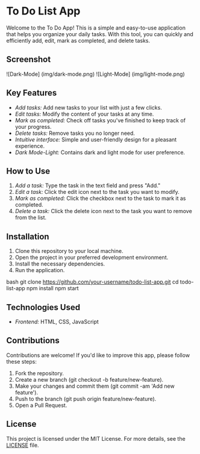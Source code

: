 # To Do List App

Welcome to the To Do App! This is a simple and easy-to-use application that helps you organize your daily tasks. With this tool, you can quickly and efficiently add, edit, mark as completed, and delete tasks.

## Screenshot

![Dark-Mode] (img/dark-mode.png)
![Light-Mode] (img/light-mode.png)

## Key Features

- _Add tasks:_ Add new tasks to your list with just a few clicks.
- _Edit tasks:_ Modify the content of your tasks at any time.
- _Mark as completed:_ Check off tasks you've finished to keep track of your progress.
- _Delete tasks:_ Remove tasks you no longer need.
- _Intuitive interface:_ Simple and user-friendly design for a pleasant experience.
- _Dark Mode-Light:_ Contains dark and light mode for user preference.

## How to Use

1. _Add a task:_ Type the task in the text field and press "Add."
2. _Edit a task:_ Click the edit icon next to the task you want to modify.
3. _Mark as completed:_ Click the checkbox next to the task to mark it as completed.
4. _Delete a task:_ Click the delete icon next to the task you want to remove from the list.

## Installation

1. Clone this repository to your local machine.
2. Open the project in your preferred development environment.
3. Install the necessary dependencies.
4. Run the application.

bash
git clone https://github.com/your-username/todo-list-app.git
cd todo-list-app
npm install
npm start

## Technologies Used

- _Frontend:_ HTML, CSS, JavaScript

## Contributions

Contributions are welcome! If you'd like to improve this app, please follow these steps:

1. Fork the repository.
2. Create a new branch (git checkout -b feature/new-feature).
3. Make your changes and commit them (git commit -am 'Add new feature').
4. Push to the branch (git push origin feature/new-feature).
5. Open a Pull Request.

## License

This project is licensed under the MIT License. For more details, see the [LICENSE](LICENSE) file.
